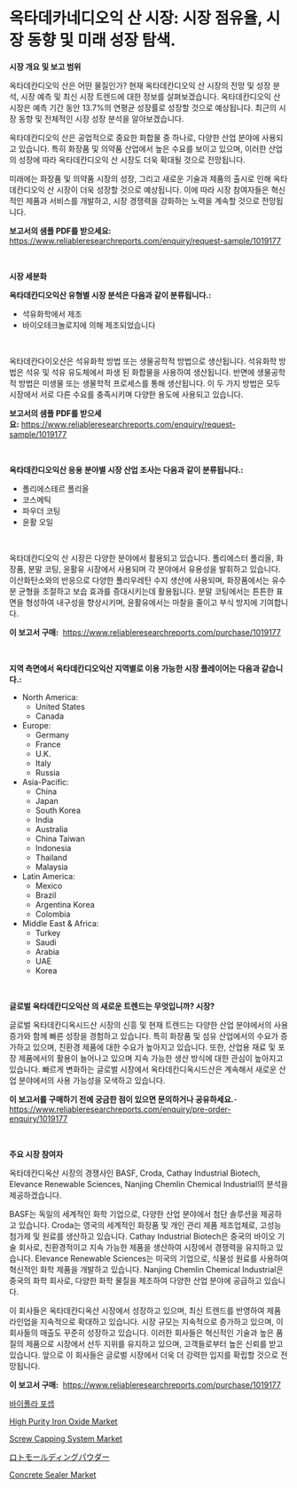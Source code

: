 <p><h1>옥타데카네디오익 산 시장: 시장 점유율, 시장 동향 및 미래 성장 탐색.</h1></p><p><strong>시장 개요 및 보고 범위</strong></p>
<p><p>옥타데칸디오익 산은 어떤 물질인가? 현재 옥타데칸디오익 산 시장의 전망 및 성장 분석, 시장 예측 및 최신 시장 트렌드에 대한 정보를 살펴보겠습니다. 옥타데칸디오익 산 시장은 예측 기간 동안 13.7%의 연평균 성장률로 성장할 것으로 예상됩니다. 최근의 시장 동향 및 전체적인 시장 성장 분석을 알아보겠습니다.</p><p>옥타데칸디오익 산은 공업적으로 중요한 화합물 중 하나로, 다양한 산업 분야에 사용되고 있습니다. 특히 화장품 및 의약품 산업에서 높은 수요를 보이고 있으며, 이러한 산업의 성장에 따라 옥타데칸디오익 산 시장도 더욱 확대될 것으로 전망됩니다.</p><p>미래에는 화장품 및 의약품 시장의 성장, 그리고 새로운 기술과 제품의 출시로 인해 옥타데칸디오익 산 시장이 더욱 성장할 것으로 예상됩니다. 이에 따라 시장 참여자들은 혁신적인 제품과 서비스를 개발하고, 시장 경쟁력을 강화하는 노력을 계속할 것으로 전망됩니다.</p></p>
<p><strong>보고서의 샘플 PDF를 받으세요:</strong> <a href="https://www.reliableresearchreports.com/enquiry/request-sample/1019177">https://www.reliableresearchreports.com/enquiry/request-sample/1019177</a></p>
<p>&nbsp;</p>
<p><strong>시장 세분화</strong></p>
<p><strong>옥타데칸디오익산 유형별 시장 분석은 다음과 같이 분류됩니다.:</strong></p>
<p><ul><li>석유화학에서 제조</li><li>바이오테크놀로지에 의해 제조되었습니다</li></ul></p>
<p>&nbsp;</p>
<p><p>옥타데칸다이오산은 석유화학 방법 또는 생물공학적 방법으로 생산됩니다. 석유화학 방법은 석유 및 석유 유도체에서 파생 된 화합물을 사용하여 생산됩니다. 반면에 생물공학적 방법은 미생물 또는 생물학적 프로세스를 통해 생산됩니다. 이 두 가지 방법은 모두 시장에서 서로 다른 수요를 충족시키며 다양한 용도에 사용되고 있습니다.</p></p>
<p><strong>보고서의 샘플 PDF를 받으세요:</strong>&nbsp;<a href="https://www.reliableresearchreports.com/enquiry/request-sample/1019177">https://www.reliableresearchreports.com/enquiry/request-sample/1019177</a></p>
<p>&nbsp;</p>
<p><strong> 옥타데칸디오익산 응용 분야별 시장 산업 조사는 다음과 같이 분류됩니다.:</strong></p>
<p><ul><li>폴리에스테르 폴리올</li><li>코스메틱</li><li>파우더 코팅</li><li>윤활 오일</li></ul></p>
<p>&nbsp;</p>
<p><p>옥타데칸디오익 산 시장은 다양한 분야에서 활용되고 있습니다. 폴리에스터 폴리올, 화장품, 분말 코팅, 윤활유 시장에서 사용되며 각 분야에서 유용성을 발휘하고 있습니다. 이산화탄소와의 반응으로 다양한 폴리우레탄 수지 생산에 사용되며, 화장품에서는 유수분 균형을 조절하고 보습 효과를 증대시키는데 활용됩니다. 분말 코팅에서는 튼튼한 표면을 형성하여 내구성을 향상시키며, 윤활유에서는 마찰을 줄이고 부식 방지에 기여합니다.</p></p>
<p><strong>이 보고서 구매:</strong>&nbsp; <a href="https://www.reliableresearchreports.com/purchase/1019177">https://www.reliableresearchreports.com/purchase/1019177</a></p>
<p>&nbsp;</p>
<p><strong>지역 측면에서 옥타데칸디오익산 지역별로 이용 가능한 시장 플레이어는 다음과 같습니다.:</strong></p>
<p><ul>
    <li>
        North America:
        <ul>
            <li>United States</li>
            <li>Canada</li>
        </ul>
    </li>
    <li>
        Europe:
        <ul>
            <li>Germany</li>
            <li>France</li>
            <li>U.K.</li>
            <li>Italy</li>
            <li>Russia</li>
        </ul>
    </li>
    <li>
        Asia-Pacific:
        <ul>
            <li>China</li>
            <li>Japan</li>
            <li>South Korea</li>
            <li>India</li>
            <li>Australia</li>
            <li>China Taiwan</li>
            <li>Indonesia</li>
            <li>Thailand</li>
            <li>Malaysia</li>
        </ul>
    </li>
    <li>
        Latin America:
        <ul>
            <li>Mexico</li>
            <li>Brazil</li>
            <li>Argentina Korea</li>
            <li>Colombia</li>
        </ul>
    </li>
    <li>
        Middle East & Africa:
        <ul>
            <li>Turkey</li>
            <li>Saudi</li>
            <li>Arabia</li>
            <li>UAE</li>
            <li>Korea</li>
        </ul>
    </li>
    </ul></p>
<p>&nbsp;</p>
<p><strong>글로벌 옥타데칸디오익산 의 새로운 트렌드는 무엇입니까? 시장?</strong></p>
<p><p>글로벌 옥타데칸디옥시드산 시장의 신흥 및 현재 트렌드는 다양한 산업 분야에서의 사용 증가와 함께 빠른 성장을 경험하고 있습니다. 특히 화장품 및 섬유 산업에서의 수요가 증가하고 있으며, 친환경 제품에 대한 수요가 높아지고 있습니다. 또한, 산업용 재료 및 포장 제품에서의 활용이 늘어나고 있으며 지속 가능한 생산 방식에 대한 관심이 높아지고 있습니다. 빠르게 변화하는 글로벌 시장에서 옥타데칸디옥시드산은 계속해서 새로운 산업 분야에서의 사용 가능성을 모색하고 있습니다.</p></p>
<p><strong>이 보고서를 구매하기 전에 궁금한 점이 있으면 문의하거나 공유하세요.</strong>- <a href="https://www.reliableresearchreports.com/enquiry/pre-order-enquiry/1019177">https://www.reliableresearchreports.com/enquiry/pre-order-enquiry/1019177</a></p>
<p>&nbsp;</p>
<p><strong>주요 시장 참여자</strong></p>
<p><p>옥타데칸디옥산 시장의 경쟁사인 BASF, Croda, Cathay Industrial Biotech, Elevance Renewable Sciences, Nanjing Chemlin Chemical Industrial의 분석을 제공하겠습니다.</p><p>BASF는 독일의 세계적인 화학 기업으로, 다양한 산업 분야에서 첨단 솔루션을 제공하고 있습니다. Croda는 영국의 세계적인 화장품 및 개인 관리 제품 제조업체로, 고성능 첨가제 및 원료를 생산하고 있습니다. Cathay Industrial Biotech은 중국의 바이오 기술 회사로, 친환경적이고 지속 가능한 제품을 생산하여 시장에서 경쟁력을 유지하고 있습니다. Elevance Renewable Sciences는 미국의 기업으로, 식물성 원료를 사용하여 혁신적인 화학 제품을 개발하고 있습니다. Nanjing Chemlin Chemical Industrial은 중국의 화학 회사로, 다양한 화학 물질을 제조하여 다양한 산업 분야에 공급하고 있습니다.</p><p>이 회사들은 옥타데칸디옥산 시장에서 성장하고 있으며, 최신 트렌드를 반영하여 제품 라인업을 지속적으로 확대하고 있습니다. 시장 규모는 지속적으로 증가하고 있으며, 이 회사들의 매출도 꾸준히 성장하고 있습니다. 이러한 회사들은 혁신적인 기술과 높은 품질의 제품으로 시장에서 선두 지위를 유지하고 있으며, 고객들로부터 높은 신뢰를 받고 있습니다. 앞으로 이 회사들은 글로벌 시장에서 더욱 더 강력한 입지를 확립할 것으로 전망됩니다.</p></p>
<p><strong>이 보고서 구매:</strong>&nbsp;&nbsp;<a href="https://www.reliableresearchreports.com/purchase/1019177">https://www.reliableresearchreports.com/purchase/1019177</a></p>
<p><p><a href="https://github.com/lkwggful07722/Market-Research-Report-List-1/blob/main/6834473189292.md">바이폴라 포셉</a></p><p><a href="https://issuu.com/reportprime-2/docs/high-purity-iron-oxide-market-size-2030.pptx">High Purity Iron Oxide Market</a></p><p><a href="https://full-wildebeest-80b.notion.site/Screw-Capping-System-Market-Research-Report-Unlocks-Analysis-on-the-Market-Financial-Status-Market--c211ed52dcb342ac802bae045727d781">Screw Capping System Market</a></p><p><a href="https://github.com/ycmtqqhvk3273/Market-Research-Report-List-1/blob/main/9810915189477.md">ロトモールディングパウダー</a></p><p><a href="https://github.com/ashepherd82/Market-Research-Report-List-3/blob/main/concrete-sealer-market.md">Concrete Sealer Market</a></p></p>
